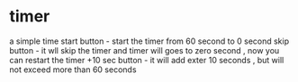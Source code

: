 # timer

a simple time 
start button - start the timer from 60 second to 0 second
skip button - it wll skip the timer and timer will goes to zero second , now you can restart the timer
+10 sec button - it will add exter 10 seconds , but will not exceed more than 60 seconds
